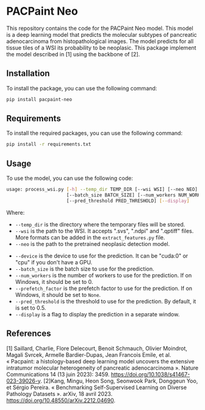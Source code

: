 # PACPaint Neo

This repository contains the code for the PACPaint Neo model. This model is a deep learning model that predicts the molecular subtypes of pancreatic adenocarcinoma from histopathological images. The model predicts for all tissue tiles of a WSI its probability to be neoplasic.
This package implement the model described in [1] using the backbone of [2].

## Installation

To install the package, you can use the following command:

```bash
pip install pacpaint-neo
```

## Requirements

To install the required packages, you can use the following command:

```bash
pip install -r requirements.txt
```

## Usage

To use the model, you can use the following code:

```bash
usage: process_wsi.py [-h] --temp_dir TEMP_DIR [--wsi WSI] [--neo NEO] [--device {cuda:0,cpu}]
                      [--batch_size BATCH_SIZE] [--num_workers NUM_WORKERS] [--prefetch_factor PREFETCH_FACTOR]
                      [--pred_threshold PRED_THRESHOLD] [--display]
```

Where:
- `--temp_dir` is the directory where the temporary files will be stored.
- `--wsi` is the path to the WSI. It accepts ".svs", ".ndpi" and ".qptiff" files. More formats can be added in the `extract_features.py` file.
- `--neo` is the path to the pretrained neoplasic detection model.
<!-- - `--comp` is the path to the pretrained molecular subtype prediction model.  This feature is not really working well-->
- `--device` is the device to use for the prediction. It can be "cuda:0" or "cpu" if you don't have a GPU.
- `--batch_size` is the batch size to use for the prediction.
- `--num_workers` is the number of workers to use for the prediction. If on Windows, it should be set to 0.
- `--prefetch_factor` is the prefetch factor to use for the prediction. If on Windows, it should be set to `None`.
- `--pred_threshold` is the threshold to use for the prediction. By default, it is set to 0.5.
- `--display` is a flag to display the prediction in a separate window.


## References
[1] Saillard, Charlie, Flore Delecourt, Benoit Schmauch, Olivier Moindrot, Magali Svrcek, Armelle Bardier-Dupas, Jean Francois Emile, et al. « Pacpaint: a histology-based deep learning model uncovers the extensive intratumor molecular heterogeneity of pancreatic adenocarcinoma ». Nature Communications 14 (13 juin 2023): 3459. https://doi.org/10.1038/s41467-023-39026-y.
[2]Kang, Mingu, Heon Song, Seonwook Park, Donggeun Yoo, et Sérgio Pereira. « Benchmarking Self-Supervised Learning on Diverse Pathology Datasets ». arXiv, 18 avril 2023. https://doi.org/10.48550/arXiv.2212.04690.
